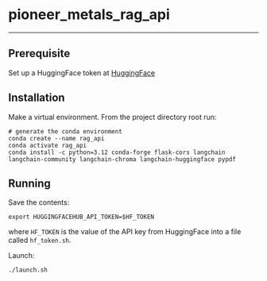 # pioneer_metals_rag_api

---

## Prerequisite

Set up a HuggingFace token at [HuggingFace](https://huggingface.co/settings/tokens)

## Installation

Make a virtual environment. From the project directory root run:

```
# generate the conda environment
conda create --name rag_api
conda activate rag_api
conda install -c python=3.12 conda-forge flask-cors langchain langchain-community langchain-chroma langchain-huggingface pypdf
```

## Running

Save the contents:

    export HUGGINGFACEHUB_API_TOKEN=$HF_TOKEN

where `HF_TOKEN` is the value of the API key from HuggingFace into a file called `hf_token.sh`.

Launch:

    ./launch.sh

